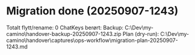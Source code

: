 # Migration done (20250907-1243)
Totalt flytt/rename: 0
ChatKeys berørt: 
Backup: C:\Dev\my-camino\handover-backup-20250907-1243.zip
Plan (dry-run): C:\Dev\my-camino\handover\captures\ops-workflow\migration-plan-20250907-1243.md
